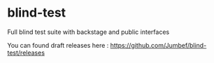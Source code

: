 # blind-test
Full blind test suite with backstage and public interfaces

You can found draft releases here : https://github.com/Jumbef/blind-test/releases
